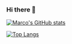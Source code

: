 ### Hi there 👋

<!--
**marcobarilari/marcobarilari** is a ✨ _special_ ✨ repository because its `README.md` (this file) appears on your GitHub profile.

Here are some ideas to get you started:

- 🔭 I’m currently working on ...
- 🌱 I’m currently learning ...
- 👯 I’m looking to collaborate on ...
- 🤔 I’m looking for help with ...
- 💬 Ask me about ...
- 📫 How to reach me: ...
- 😄 Pronouns: ...
- ⚡ Fun fact: ...
-->

[![Marco's GitHub stats](https://github-readme-stats.vercel.app/api?username=marcobarilari&theme=gruvbox)](https://github.com/marcobarilari/github-readme-stats)

[![Top Langs](https://github-readme-stats.vercel.app/api/top-langs/?username=marcobarilari&langs_count=16&theme=gruvbox&layout=compact)](https://github.com/marcobarilari/github-readme-stats)
